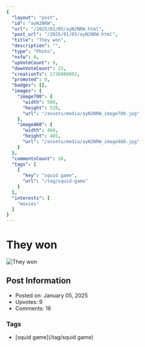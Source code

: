 ```yaml
---
{
  "layout": "post",
  "id": "ayN2NRW",
  "url": "/2025/01/05/ayN2NRW.html",
  "post_url": "/2025/01/05/ayN2NRW.html",
  "title": "They won",
  "description": "",
  "type": "Photo",
  "nsfw": 0,
  "upVoteCount": 9,
  "downVoteCount": 25,
  "creationTs": 1736080802,
  "promoted": 0,
  "badges": [],
  "images": {
    "image700": {
      "width": 500,
      "height": 528,
      "url": "/assets/media/ayN2NRW_image700.jpg"
    },
    "image460": {
      "width": 460,
      "height": 485,
      "url": "/assets/media/ayN2NRW_image460.jpg"
    }
  },
  "commentsCount": 16,
  "tags": [
    {
      "key": "squid game",
      "url": "/tag/squid-game"
    }
  ],
  "interests": [
    "movies"
  ]
}
---
```


# They won

![They won](/assets/media/ayN2NRW_image700.jpg)

## Post Information

- Posted on: January 05, 2025
- Upvotes: 9
- Comments: 16

### Tags

- [squid game](/tag/squid game)
